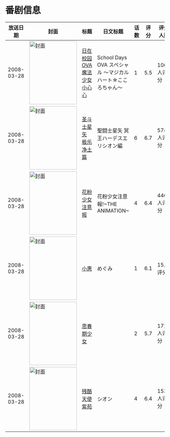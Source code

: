 # 番剧信息

|放送日期|封面|标题|日文标题|话数|评分|评分人数|
|---|---|---|---|---|---|---|
|2008-03-28|<img src="//lain.bgm.tv/pic/cover/c/85/4d/489_a34K8.jpg" alt="封面" style="width:150px;height:200px;object-fit:cover;">|[日在校园OVA 魔法少女小心心](https://bangumi.tv/subject/489)|School Days OVA スペシャル ～マジカルハート☆こころちゃん～|1|5.5|1069人评分|
|2008-03-28|<img src="//lain.bgm.tv/pic/cover/c/86/df/1486_5X7AK.jpg" alt="封面" style="width:150px;height:200px;object-fit:cover;">|[圣斗士星矢 极乐净土篇](https://bangumi.tv/subject/1486)|聖闘士星矢 冥王ハーデスエリシオン編|6|6.7|574人评分|
|2008-03-28|<img src="/img/no_icon_subject.png" alt="封面" style="width:150px;height:200px;object-fit:cover;">|[花粉少女注意报](https://bangumi.tv/subject/37939)|花粉少女注意報!~THE ANIMATION~|4|6.4|446人评分|
|2008-03-28|<img src="//lain.bgm.tv/pic/cover/c/d4/63/53212_zqZGg.jpg" alt="封面" style="width:150px;height:200px;object-fit:cover;">|[小惠](https://bangumi.tv/subject/53212)|めぐみ|1|6.1|15人评分|
|2008-03-28|<img src="/img/no_icon_subject.png" alt="封面" style="width:150px;height:200px;object-fit:cover;">|[思春期少女](https://bangumi.tv/subject/62429)||2|5.7|171人评分|
|2008-03-28|<img src="/img/no_icon_subject.png" alt="封面" style="width:150px;height:200px;object-fit:cover;">|[残酷天使紫苑](https://bangumi.tv/subject/70293)|シオン|4|6.4|153人评分|
